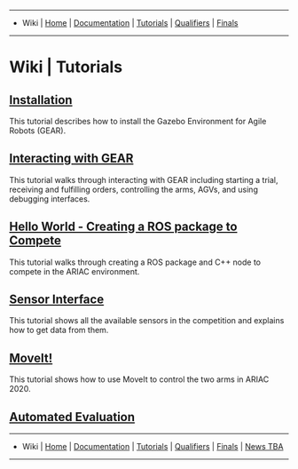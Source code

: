 -------------------------------------------------
- Wiki | [Home](../../README.md) | [Documentation](../documentation/documentation.md) | [Tutorials](../tutorials/tutorials.md) | [Qualifiers](../qualifiers/qualifier.md) | [Finals](../finals/finals.md)
-------------------------------------------------

# Wiki | Tutorials

## [Installation](installation.md)

This tutorial describes how to install the Gazebo Environment for Agile Robots (GEAR).

## [Interacting with GEAR](gear_interface.md)

This tutorial walks through interacting with GEAR including starting a trial, receiving and fulfilling orders, controlling the arms, AGVs, and using debugging interfaces.

## [Hello World - Creating a ROS package to Compete](hello_world.md)

This tutorial walks through creating a ROS package and C++ node to compete in the ARIAC environment.

## [Sensor Interface](sensor_interface.md)

This tutorial shows all the available sensors in the competition and explains how to get data from them.

## [MoveIt!](moveit_interface.md)

This tutorial shows how to use MoveIt to control the two arms in ARIAC 2020.

## [Automated Evaluation](automated_evaluation.md)

-------------------------------------------------
- Wiki | [Home](../../README.md) | [Documentation](../documentation/documentation.md) | [Tutorials](../tutorials/tutorials.md) | [Qualifiers](../qualifiers/qualifier.md) | [Finals](../finals/finals.md) | [News TBA](updates.md)

-------------------------------------------------
